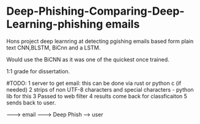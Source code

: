# Deep-Phishing-Comparing-Deep-Learning-phishing emails
Hons project deep learnring at detecting pgishing emails based form plain text CNN,BLSTM, BiCnn and a LSTM.

Would use the BiCNN as it was one of the quickest once trained. 

1:1 grade for dissertation. 

#TODO:
1 server to get email: this can be done via rust or python c (if needed) 
2 strips of non UTF-8 characters and special characters - python lib for this 
3 Passed to web filter
4 results come back for classficaiton 
5 sends back to user. 





---> email ---> Deep Phish --> user 
